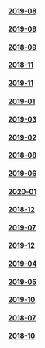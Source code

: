 #### [2019-08](output/2019-08)

#### [2019-09](output/2019-09)

#### [2018-09](output/2018-09)

#### [2018-11](output/2018-11)

#### [2019-11](output/2019-11)

#### [2019-01](output/2019-01)

#### [2019-03](output/2019-03)

#### [2019-02](output/2019-02)

#### [2018-08](output/2018-08)

#### [2019-06](output/2019-06)

#### [2020-01](output/2020-01)

#### [2018-12](output/2018-12)

#### [2019-07](output/2019-07)

#### [2019-12](output/2019-12)

#### [2019-04](output/2019-04)

#### [2019-05](output/2019-05)

#### [2019-10](output/2019-10)

#### [2018-07](output/2018-07)

#### [2018-10](output/2018-10)

